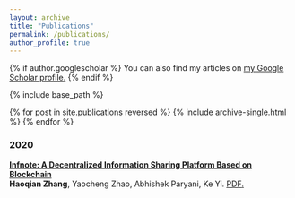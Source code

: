 ```yaml
---
layout: archive
title: "Publications"
permalink: /publications/
author_profile: true
---
```


{% if author.googlescholar %}
  You can also find my articles on <u><a href="{{author.googlescholar}}">my Google Scholar profile</a>.</u>
{% endif %}

{% include base_path %}

{% for post in site.publications reversed %}
  {% include archive-single.html %}
{% endfor %}


### 2020

<b>[Infnote: A Decentralized Information Sharing Platform Based on Blockchain](#)</b> <br>
<b>Haoqian Zhang</b>, Yaocheng Zhao, Abhishek Paryani, Ke Yi. <u><a href="https://arxiv.org/abs/2002.04533">PDF</a>.</u>